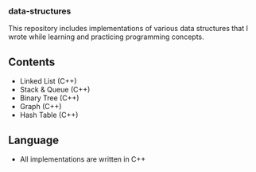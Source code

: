 ### data-structures
This repository includes implementations of various data structures that I wrote while learning and practicing programming concepts.

## Contents
- Linked List (C++)
- Stack & Queue (C++)
- Binary Tree (C++)
- Graph (C++)
- Hash Table (C++)

## Language
- All implementations are written in C++

